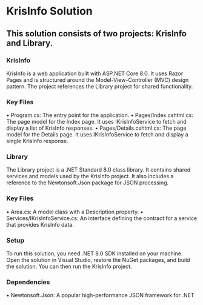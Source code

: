# KrisInfo Solution
## This solution consists of two projects: KrisInfo and Library.
### KrisInfo
KrisInfo is a web application built with ASP.NET Core 8.0. It uses Razor Pages and is structured around the Model-View-Controller (MVC) design pattern. The project references the Library project for shared functionality.
### Key Files
•	Program.cs: The entry point for the application.
•	Pages/Index.cshtml.cs: The page model for the Index page. It uses IKrisInfoService to fetch and display a list of KrisInfo responses.
•	Pages/Details.cshtml.cs: The page model for the Details page. It uses IKrisInfoService to fetch and display a single KrisInfo response.
### Library
The Library project is a .NET Standard 8.0 class library. It contains shared services and models used by the KrisInfo project. It also includes a reference to the Newtonsoft.Json package for JSON processing.
### Key Files
•	Area.cs: A model class with a Description property.
•	Services/IKrisInfoService.cs: An interface defining the contract for a service that provides KrisInfo data.
### Setup
To run this solution, you need .NET 8.0 SDK installed on your machine. Open the solution in Visual Studio, restore the NuGet packages, and build the solution. You can then run the KrisInfo project.
### Dependencies
•	Newtonsoft.Json: A popular high-performance JSON framework for .NET
